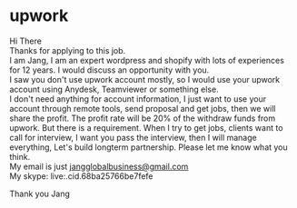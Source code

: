 # upwork

Hi There<br>
Thanks for applying to this job.<br>
I am Jang, I am an expert wordpress and shopify with lots of experiences for 12 years. I would discuss an opportunity with you.<br>
I saw you don't use upwork account mostly, so I would use your upwork account using Anydesk, Teamviewer or something else.<br>
I don't need anything for account information, I just want to use your account through remote tools, send proposal and get jobs, then we will share the profit. The profit rate will be 20% of the withdraw funds from upwork.
But there is a requirement. When I try to get jobs, clients want to call for interview, I want you pass the interview, then I will manage everything, Let's build longterm partnership.
Please let me know what you think.<br>
My email is just jangglobalbusiness@gmail.com<br>
My skype: live:.cid.68ba25766be7fefe

Thank you
Jang
